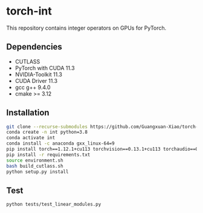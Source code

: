 # torch-int
This repository contains integer operators on GPUs for PyTorch.

## Dependencies
- CUTLASS
- PyTorch with CUDA 11.3
- NVIDIA-Toolkit 11.3
- CUDA Driver 11.3
- gcc g++ 9.4.0
- cmake >= 3.12

## Installation
```bash
git clone --recurse-submodules https://github.com/Guangxuan-Xiao/torch-int.git
conda create -n int python=3.8
conda activate int
conda install -c anaconda gxx_linux-64=9
pip install torch==1.12.1+cu113 torchvision==0.13.1+cu113 torchaudio==0.12.1 --extra-index-url https://download.pytorch.org/whl/cu113
pip install -r requirements.txt
source environment.sh
bash build_cutlass.sh
python setup.py install
```

## Test
```bash
python tests/test_linear_modules.py
```
